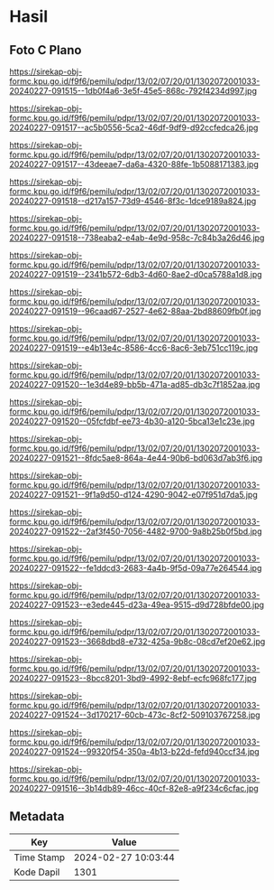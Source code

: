 # Hasil

## Foto C Plano

https://sirekap-obj-formc.kpu.go.id/f9f6/pemilu/pdpr/13/02/07/20/01/1302072001033-20240227-091515--1db0f4a6-3e5f-45e5-868c-792f4234d997.jpg

https://sirekap-obj-formc.kpu.go.id/f9f6/pemilu/pdpr/13/02/07/20/01/1302072001033-20240227-091517--ac5b0556-5ca2-46df-9df9-d92ccfedca26.jpg

https://sirekap-obj-formc.kpu.go.id/f9f6/pemilu/pdpr/13/02/07/20/01/1302072001033-20240227-091517--43deeae7-da6a-4320-88fe-1b5088171383.jpg

https://sirekap-obj-formc.kpu.go.id/f9f6/pemilu/pdpr/13/02/07/20/01/1302072001033-20240227-091518--d217a157-73d9-4546-8f3c-1dce9189a824.jpg

https://sirekap-obj-formc.kpu.go.id/f9f6/pemilu/pdpr/13/02/07/20/01/1302072001033-20240227-091518--738eaba2-e4ab-4e9d-958c-7c84b3a26d46.jpg

https://sirekap-obj-formc.kpu.go.id/f9f6/pemilu/pdpr/13/02/07/20/01/1302072001033-20240227-091519--2341b572-6db3-4d60-8ae2-d0ca5788a1d8.jpg

https://sirekap-obj-formc.kpu.go.id/f9f6/pemilu/pdpr/13/02/07/20/01/1302072001033-20240227-091519--96caad67-2527-4e62-88aa-2bd88609fb0f.jpg

https://sirekap-obj-formc.kpu.go.id/f9f6/pemilu/pdpr/13/02/07/20/01/1302072001033-20240227-091519--e4b13e4c-8586-4cc6-8ac6-3eb751cc119c.jpg

https://sirekap-obj-formc.kpu.go.id/f9f6/pemilu/pdpr/13/02/07/20/01/1302072001033-20240227-091520--1e3d4e89-bb5b-471a-ad85-db3c7f1852aa.jpg

https://sirekap-obj-formc.kpu.go.id/f9f6/pemilu/pdpr/13/02/07/20/01/1302072001033-20240227-091520--05fcfdbf-ee73-4b30-a120-5bca13e1c23e.jpg

https://sirekap-obj-formc.kpu.go.id/f9f6/pemilu/pdpr/13/02/07/20/01/1302072001033-20240227-091521--8fdc5ae8-864a-4e44-90b6-bd063d7ab3f6.jpg

https://sirekap-obj-formc.kpu.go.id/f9f6/pemilu/pdpr/13/02/07/20/01/1302072001033-20240227-091521--9f1a9d50-d124-4290-9042-e07f951d7da5.jpg

https://sirekap-obj-formc.kpu.go.id/f9f6/pemilu/pdpr/13/02/07/20/01/1302072001033-20240227-091522--2af3f450-7056-4482-9700-9a8b25b0f5bd.jpg

https://sirekap-obj-formc.kpu.go.id/f9f6/pemilu/pdpr/13/02/07/20/01/1302072001033-20240227-091522--fe1ddcd3-2683-4a4b-9f5d-09a77e264544.jpg

https://sirekap-obj-formc.kpu.go.id/f9f6/pemilu/pdpr/13/02/07/20/01/1302072001033-20240227-091523--e3ede445-d23a-49ea-9515-d9d728bfde00.jpg

https://sirekap-obj-formc.kpu.go.id/f9f6/pemilu/pdpr/13/02/07/20/01/1302072001033-20240227-091523--3668dbd8-e732-425a-9b8c-08cd7ef20e62.jpg

https://sirekap-obj-formc.kpu.go.id/f9f6/pemilu/pdpr/13/02/07/20/01/1302072001033-20240227-091523--8bcc8201-3bd9-4992-8ebf-ecfc968fc177.jpg

https://sirekap-obj-formc.kpu.go.id/f9f6/pemilu/pdpr/13/02/07/20/01/1302072001033-20240227-091524--3d170217-60cb-473c-8cf2-509103767258.jpg

https://sirekap-obj-formc.kpu.go.id/f9f6/pemilu/pdpr/13/02/07/20/01/1302072001033-20240227-091524--99320f54-350a-4b13-b22d-fefd940ccf34.jpg

https://sirekap-obj-formc.kpu.go.id/f9f6/pemilu/pdpr/13/02/07/20/01/1302072001033-20240227-091516--3b14db89-46cc-40cf-82e8-a9f234c6cfac.jpg


## Metadata

| Key        | Value               |
| ---------- | ------------------- |
| Time Stamp | 2024-02-27 10:03:44 |
| Kode Dapil | 1301                |



